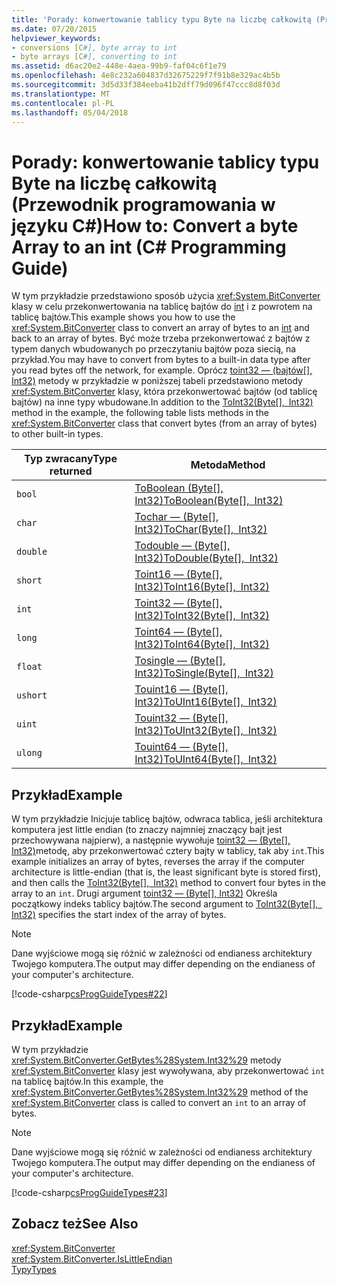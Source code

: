 ```yaml
---
title: 'Porady: konwertowanie tablicy typu Byte na liczbę całkowitą (Przewodnik programowania w języku C#)'
ms.date: 07/20/2015
helpviewer_keywords:
- conversions [C#], byte array to int
- byte arrays [C#], converting to int
ms.assetid: d6ac20e2-448e-4aea-99b9-faf04c6f1e79
ms.openlocfilehash: 4e8c232a604837d32675229f7f91b8e329ac4b5b
ms.sourcegitcommit: 3d5d33f384eeba41b2dff79d096f47ccc8d8f03d
ms.translationtype: MT
ms.contentlocale: pl-PL
ms.lasthandoff: 05/04/2018
---
```

# <a name="how-to-convert-a-byte-array-to-an-int-c-programming-guide"></a><span data-ttu-id="cfe6a-102">Porady: konwertowanie tablicy typu Byte na liczbę całkowitą (Przewodnik programowania w języku C#)</span><span class="sxs-lookup"><span data-stu-id="cfe6a-102">How to: Convert a byte Array to an int (C# Programming Guide)</span></span>
<span data-ttu-id="cfe6a-103">W tym przykładzie przedstawiono sposób użycia <xref:System.BitConverter> klasy w celu przekonwertowania na tablicę bajtów do [int](../../../csharp/language-reference/keywords/int.md) i z powrotem na tablicę bajtów.</span><span class="sxs-lookup"><span data-stu-id="cfe6a-103">This example shows you how to use the <xref:System.BitConverter> class to convert an array of bytes to an [int](../../../csharp/language-reference/keywords/int.md) and back to an array of bytes.</span></span> <span data-ttu-id="cfe6a-104">Być może trzeba przekonwertować z bajtów z typem danych wbudowanych po przeczytaniu bajtów poza siecią, na przykład.</span><span class="sxs-lookup"><span data-stu-id="cfe6a-104">You may have to convert from bytes to a built-in data type after you read bytes off the network, for example.</span></span> <span data-ttu-id="cfe6a-105">Oprócz [toint32 — (bajtów\[\], Int32)](xref:System.BitConverter.ToInt32(System.Byte[],System.Int32)) metody w przykładzie w poniższej tabeli przedstawiono metody <xref:System.BitConverter> klasy, która przekonwertować bajtów (od tablicę bajtów) na inne typy wbudowane.</span><span class="sxs-lookup"><span data-stu-id="cfe6a-105">In addition to the [ToInt32(Byte\[\], Int32)](xref:System.BitConverter.ToInt32(System.Byte[],System.Int32)) method in the example, the following table lists methods in the <xref:System.BitConverter> class that convert bytes (from an array of bytes) to other built-in types.</span></span>  
  
|<span data-ttu-id="cfe6a-106">Typ zwracany</span><span class="sxs-lookup"><span data-stu-id="cfe6a-106">Type returned</span></span>|<span data-ttu-id="cfe6a-107">Metoda</span><span class="sxs-lookup"><span data-stu-id="cfe6a-107">Method</span></span>|  
|-------------------|------------|  
|`bool`|<span data-ttu-id="cfe6a-108">[ToBoolean (Byte\[\], Int32)](xref:System.BitConverter.ToBoolean(System.Byte[],System.Int32))</span><span class="sxs-lookup"><span data-stu-id="cfe6a-108">[ToBoolean(Byte\[\], Int32)](xref:System.BitConverter.ToBoolean(System.Byte[],System.Int32))</span></span>|  
|`char`|<span data-ttu-id="cfe6a-109">[Tochar — (Byte\[\], Int32)](xref:System.BitConverter.ToChar(System.Byte[],System.Int32))</span><span class="sxs-lookup"><span data-stu-id="cfe6a-109">[ToChar(Byte\[\], Int32)](xref:System.BitConverter.ToChar(System.Byte[],System.Int32))</span></span>|  
|`double`|<span data-ttu-id="cfe6a-110">[Todouble — (Byte\[\], Int32)](xref:System.BitConverter.ToDouble(System.Byte[],System.Int32))</span><span class="sxs-lookup"><span data-stu-id="cfe6a-110">[ToDouble(Byte\[\], Int32)](xref:System.BitConverter.ToDouble(System.Byte[],System.Int32))</span></span>|  
|`short`|<span data-ttu-id="cfe6a-111">[Toint16 — (Byte\[\], Int32)](xref:System.BitConverter.ToInt16(System.Byte[],System.Int32))</span><span class="sxs-lookup"><span data-stu-id="cfe6a-111">[ToInt16(Byte\[\], Int32)](xref:System.BitConverter.ToInt16(System.Byte[],System.Int32))</span></span>|  
|`int`|<span data-ttu-id="cfe6a-112">[Toint32 — (Byte\[\], Int32)](xref:System.BitConverter.ToInt32(System.Byte[],System.Int32))</span><span class="sxs-lookup"><span data-stu-id="cfe6a-112">[ToInt32(Byte\[\], Int32)](xref:System.BitConverter.ToInt32(System.Byte[],System.Int32))</span></span>|  
|`long`|<span data-ttu-id="cfe6a-113">[Toint64 — (Byte\[\], Int32)](xref:System.BitConverter.ToInt64(System.Byte[],System.Int32))</span><span class="sxs-lookup"><span data-stu-id="cfe6a-113">[ToInt64(Byte\[\], Int32)](xref:System.BitConverter.ToInt64(System.Byte[],System.Int32))</span></span>|  
|`float`|<span data-ttu-id="cfe6a-114">[Tosingle — (Byte\[\], Int32)](xref:System.BitConverter.ToSingle(System.Byte[],System.Int32))</span><span class="sxs-lookup"><span data-stu-id="cfe6a-114">[ToSingle(Byte\[\], Int32)](xref:System.BitConverter.ToSingle(System.Byte[],System.Int32))</span></span>|  
|`ushort`|<span data-ttu-id="cfe6a-115">[Touint16 — (Byte\[\], Int32)](xref:System.BitConverter.ToUInt16(System.Byte[],System.Int32))</span><span class="sxs-lookup"><span data-stu-id="cfe6a-115">[ToUInt16(Byte\[\], Int32)](xref:System.BitConverter.ToUInt16(System.Byte[],System.Int32))</span></span>|  
|`uint`|<span data-ttu-id="cfe6a-116">[Touint32 — (Byte\[\], Int32)](xref:System.BitConverter.ToUInt32(System.Byte[],System.Int32))</span><span class="sxs-lookup"><span data-stu-id="cfe6a-116">[ToUInt32(Byte\[\], Int32)](xref:System.BitConverter.ToUInt32(System.Byte[],System.Int32))</span></span>|  
|`ulong`|<span data-ttu-id="cfe6a-117">[Touint64 — (Byte\[\], Int32)](xref:System.BitConverter.ToUInt64(System.Byte[],System.Int32))</span><span class="sxs-lookup"><span data-stu-id="cfe6a-117">[ToUInt64(Byte\[\], Int32)](xref:System.BitConverter.ToUInt64(System.Byte[],System.Int32))</span></span>|  
  
## <a name="example"></a><span data-ttu-id="cfe6a-118">Przykład</span><span class="sxs-lookup"><span data-stu-id="cfe6a-118">Example</span></span>  
 <span data-ttu-id="cfe6a-119">W tym przykładzie Inicjuje tablicę bajtów, odwraca tablica, jeśli architektura komputera jest little endian (to znaczy najmniej znaczący bajt jest przechowywana najpierw), a następnie wywołuje [toint32 — (Byte\[\], Int32)](xref:System.BitConverter.ToInt32(System.Byte[],System.Int32))metodę, aby przekonwertować cztery bajty w tablicy, tak aby `int`.</span><span class="sxs-lookup"><span data-stu-id="cfe6a-119">This example initializes an array of bytes, reverses the array if the computer architecture is little-endian (that is, the least significant byte is stored first), and then calls the [ToInt32(Byte\[\], Int32)](xref:System.BitConverter.ToInt32(System.Byte[],System.Int32)) method to convert four bytes in the array to an `int`.</span></span> <span data-ttu-id="cfe6a-120">Drugi argument [toint32 — (Byte\[\], Int32)](xref:System.BitConverter.ToInt32(System.Byte[],System.Int32)) Określa początkowy indeks tablicy bajtów.</span><span class="sxs-lookup"><span data-stu-id="cfe6a-120">The second argument to [ToInt32(Byte\[\], Int32)](xref:System.BitConverter.ToInt32(System.Byte[],System.Int32)) specifies the start index of the array of bytes.</span></span>  
  
> [!NOTE]
>  <span data-ttu-id="cfe6a-121">Dane wyjściowe mogą się różnić w zależności od endianess architektury Twojego komputera.</span><span class="sxs-lookup"><span data-stu-id="cfe6a-121">The output may differ depending on the endianess of your computer's architecture.</span></span>  
  
 [!code-csharp[csProgGuideTypes#22](../../../csharp/programming-guide/nullable-types/codesnippet/CSharp/how-to-convert-a-byte-array-to-an-int_1.cs)]  
  
## <a name="example"></a><span data-ttu-id="cfe6a-122">Przykład</span><span class="sxs-lookup"><span data-stu-id="cfe6a-122">Example</span></span>  
 <span data-ttu-id="cfe6a-123">W tym przykładzie <xref:System.BitConverter.GetBytes%28System.Int32%29> metody <xref:System.BitConverter> klasy jest wywoływana, aby przekonwertować `int` na tablicę bajtów.</span><span class="sxs-lookup"><span data-stu-id="cfe6a-123">In this example, the <xref:System.BitConverter.GetBytes%28System.Int32%29> method of the <xref:System.BitConverter> class is called to convert an `int` to an array of bytes.</span></span>  
  
> [!NOTE]
>  <span data-ttu-id="cfe6a-124">Dane wyjściowe mogą się różnić w zależności od endianess architektury Twojego komputera.</span><span class="sxs-lookup"><span data-stu-id="cfe6a-124">The output may differ depending on the endianess of your computer's architecture.</span></span>  
  
 [!code-csharp[csProgGuideTypes#23](../../../csharp/programming-guide/nullable-types/codesnippet/CSharp/how-to-convert-a-byte-array-to-an-int_2.cs)]  
  
## <a name="see-also"></a><span data-ttu-id="cfe6a-125">Zobacz też</span><span class="sxs-lookup"><span data-stu-id="cfe6a-125">See Also</span></span>  
 <xref:System.BitConverter>  
 <xref:System.BitConverter.IsLittleEndian>  
 [<span data-ttu-id="cfe6a-126">Typy</span><span class="sxs-lookup"><span data-stu-id="cfe6a-126">Types</span></span>](../../../csharp/programming-guide/types/index.md)
